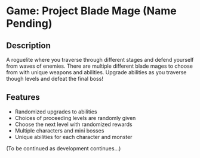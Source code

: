 # Game: Project Blade Mage (Name Pending)

## Description

A roguelite where you traverse through different stages and defend yourself from waves of enemies. There are multiple different blade mages to choose from with unique weapons and abilities. Upgrade abilities as you traverse though levels and defeat the final boss!

## Features

* Randomized upgrades to abilities
* Choices of proceeding levels are randomly given
* Choose the next level with randomized rewards
* Multiple characters and mini bosses
* Unique abilities for each character and monster

(To be continued as development continues...)
